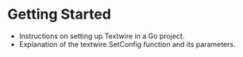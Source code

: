 # Getting Started

- Instructions on setting up Textwire in a Go project.
- Explanation of the textwire.SetConfig function and its parameters.